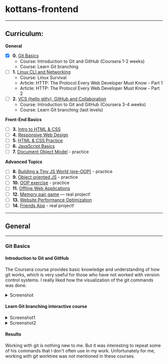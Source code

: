 # kottans-frontend
---

## Curriculum:

**General**
- [x] **0.** [Git Basics](#git-basics)
    - Course: Introduction to Git and GitHub (Coursera 1-2 weeks)
    - Course: Learn Git branching
- [ ] **1.** [Linux CLI and Networking](#linux-cli-and-http)
    - Course: Linux Survival
    - Article: HTTP: The Protocol Every Web Developer Must Know - Part 1
    - Article: HTTP: The Protocol Every Web Developer Must Know - Part 2
- [ ] **2.** [VCS (hello gitty), GitHub and Collaboration](#git-collaboration)
    - Course: Introduction to Git and GitHub (Coursera 3-4 weeks)
    - Course: Learn Git branching (last levels)

**Front-End Basics**
- [ ] **3.** [Intro to HTML & CSS](#intro-to-html-and-css)
- [ ] **4.** [Responsive Web Design](#responsive-web-design)
- [ ] **5.** [HTML & CSS Practice]()
- [ ] **6.** [JavaScript Basics]()
- [ ] **7.** [Document Object Model]() - practice

**Advanced Topics**
- [ ] **8.** [Building a Tiny JS World (pre-OOP)]() - practice
- [ ] **9.** [Object oriented JS]() - practice
- [ ] **10.** [OOP exercise]() - practice
- [ ] **11.** [Offline Web Applications]()
- [ ] **12.** [Memory pair game]() — real project!
- [ ] **13.** [Website Performance Optimization]()
- [ ] **14.** [Friends App]() - real project!

---

## General

---

### Git Basics

#### Introduction to Git and GitHub
The Coursera course provides basic knowledge and understanding of how git works, which is very useful for those who have not worked with version control systems.
I really liked how the visualization of the git commands was done.

<details><summary>Screenshot</summary>
<p>

![Screenshot-image-link](task_git_basics/Coursera_week_1_2.png)

</p>
</details>


#### Learn Git branching interactive course

<details><summary>Screenshot1</summary>
<p>

![Screenshot-image-link](task_git_basics/learngitbranching_1.PNG)
</p>
</details>

<details><summary>Screenshot2</summary>
<p>

![Screenshot-image-link](task_git_basics/learngitbranching_2.PNG)
</p>
</details>


#### Results

Working with git is nothing new to me. But it was interesting to repeat some of his commands that I don't often use in my work. Unfortunately for me, working with git worktree was not mentioned in these courses.